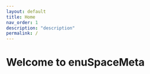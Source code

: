 ```yaml
---
layout: default
title: Home
nav_order: 1
description: "description"
permalink: /
---
```


# Welcome to enuSpaceMeta